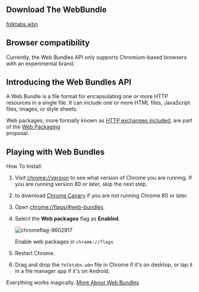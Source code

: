 Download The WebBundle
---------------------

[folktabs.wbn](https://github.com/nidhhoggr/sackpipa-player/releases/download/1.0.0/folktabs.wbn)

Browser compatibility
---------------------

Currently, the Web Bundles API only supports Chromium-based browsers with an experimental brand.

Introducing the Web Bundles API
-------------------------------

A Web Bundle is a file format for encapsulating one or more HTTP resources in a single file. It can include one or more HTML files, JavaScript files, images, or style sheets.

Web packages, more formally known as [HTTP exchanges included](https://wicg.github.io/webpackage/draft-yasskin-wpack-bundled-exchanges.html), are part of the [Web Packaging](https://github.com/WICG/webpackage)  
proposal.

Playing with Web Bundles
------------------------

How To Install:

1.  Visit [chrome://version](chrome://version) to see what version of Chrome you are running. If you are running version 80 or later, skip the next step.
    
2.  to download [Chrome Canary](https://www.google.com/chrome/canary/) if you are not running Chrome 80 or later.
    
3.  Open [chrome://flags/#web-bundles](chrome://flags/#web-bundles).
    
4.  Select the **Web packages** flag as **Enabled**.
    
    ![chromeflag-9602917](https://www.folktabs.com/chromeflag-9602917.png)
    
    Enable web packages in `chrome://flags`  
    
5.  Restart Chrome.
    
6.  Drag and drop the `folktabs.wbn` file in Chrome if it's on desktop, or tap it in a file manager app if it's on Android.
    

Everything works magically.
[More About Web Bundles](https://web.dev/web-bundles/)
